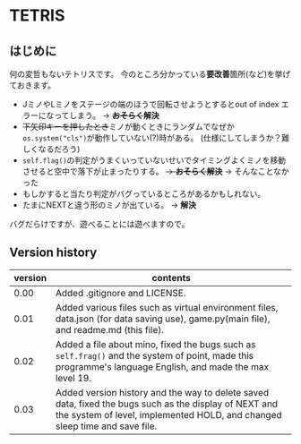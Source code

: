 # TETRIS

## はじめに

何の変哲もないテトリスです。
今のところ分かっている**要改善**箇所(など)を挙げておきます。

* JミノやLミノをステージの端のほうで回転させようとするとout of index エラーになってしまう。 -> **~~おそらく~~解決**
* ~~下矢印キーを押したとき~~ミノが動くときにランダムでなぜか```os.system("cls")```が動作していない(?)時がある。 (仕様にしてしまうか？難しくなるだろう)
* ```self.flag()```の判定がうまくいっていないせいでタイミングよくミノを移動させると空中で落下が止まったりする。 ~~-> **おそらく解決**~~ -> そんなことなかった
* もしかすると当たり判定がバグっているところがあるかもしれない。
* たまにNEXTと違う形のミノが出ている。 -> **解決**

バグだらけですが、遊べることには遊べますので。

## Version history

|version|contents|
|---|---|
|0.00| Added .gitignore and LICENSE.|
|0.01|Added various files such as virtual environment files, data.json (for data saving use), game.py(main file), and readme.md (this file).|
|0.02| Added a file about mino, fixed the bugs such as ```self.frag()``` and the system of point, made this programme's language English, and made the max level 19.|
|0.03|Added version history and the way to delete saved data, fixed the bugs such as the display of NEXT and the system of level, implemented HOLD, and changed sleep time and save file.|

